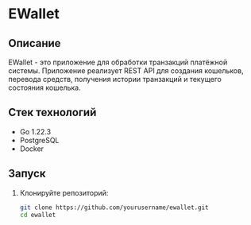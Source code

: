 # EWallet

## Описание

EWallet - это приложение для обработки транзакций платёжной системы. Приложение реализует REST API для создания кошельков, перевода средств, получения истории транзакций и текущего состояния кошелька.

## Стек технологий

- Go 1.22.3
- PostgreSQL
- Docker

## Запуск

1. Клонируйте репозиторий:
   ```sh
   git clone https://github.com/yourusername/ewallet.git
   cd ewallet
